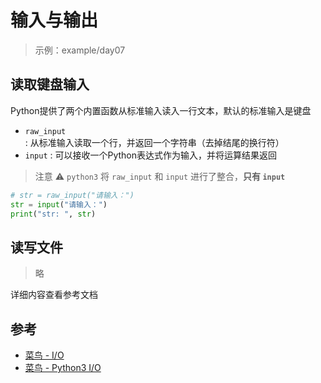 # 输入与输出

> 示例：example/day07

## 读取键盘输入

Python提供了两个内置函数从标准输入读入一行文本，默认的标准输入是键盘

- `raw_input` : 从标准输入读取一个行，并返回一个字符串（去掉结尾的换行符）
- `input` : 可以接收一个Python表达式作为输入，并将运算结果返回

> 注意 ⚠️ `python3` 将 `raw_input` 和 `input` 进行了整合，**只有 `input`**

```py
# str = raw_input("请输入：")
str = input("请输入：")
print("str: ", str)
```

## 读写文件

> 略

详细内容查看参考文档

## 参考

- [菜鸟 - I/O](http://www.runoob.com/python/python-files-io.html)
- [菜鸟 - Python3 I/O](http://www.runoob.com/python3/python3-inputoutput.html)